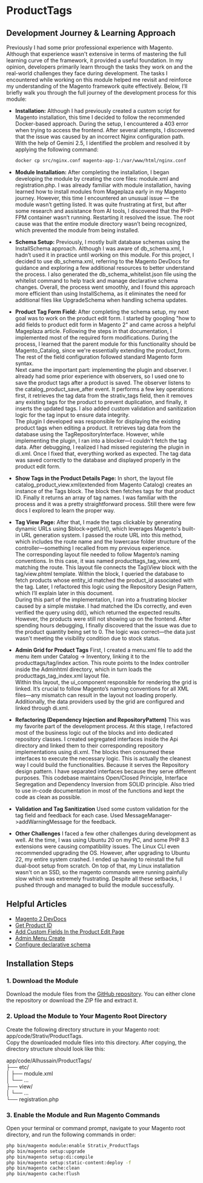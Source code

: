 # ProductTags


## Development Journey & Learning Approach
Previously I had some prior professional experience with Magento. Although that experience wasn't extensive in terms of mastering the full learning curve of the framework, it provided a useful foundation. In my opinion, developers primarily learn through the tasks they work on and the real-world challenges they face during development. The tasks I encountered while working on this module helped me revisit and reinforce my understanding of the Magento framework quite effectively. Below, I’ll briefly walk you through the full journey of the development process for this module:


- **Installation:** 
 Although I had previously created a custom script for Magento installation, this time I decided to follow the recommended Docker-based approach. During the setup, I encountered a 403 error when trying to access the frontend. After several attempts, I discovered that the issue was caused by an incorrect Nginx configuration path. With the help of Gemini 2.5, I identified the problem and resolved it by applying the following command:


  ```bash
  docker cp src/nginx.conf magento-app-1:/var/www/html/nginx.conf
  ```
- **Module Installation:**
  After completing the installation, I began developing the module by creating the core files: module.xml and registration.php. I was already familiar with module installation, having learned how to install modules from Mageplaza early in my Magento journey. However, this time I encountered an unusual issue — the module wasn’t getting listed. It was quite frustrating at first, but after some research and assistance from AI tools, I discovered that the PHP-FPM container wasn’t running. Restarting it resolved the issue. The root cause was that the entire module directory wasn’t being recognized, which prevented the module from being installed.


- **Schema Setup:**
   Previously, I mostly built database schemas using the InstallSchema approach. Although I was aware of db_schema.xml, I hadn’t used it in practice until working on this module. For this project, I decided to use db_schema.xml, referring to the Magento DevDocs for guidance and exploring a few additional resources to better understand the process. I also generated the db_schema_whitelist.json file using the whitelist command to help track and manage declarative schema changes. Overall, the process went smoothly, and I found this approach more efficient than using InstallSchema, as it eliminates the need for additional files like UpgradeSchema when handling schema updates.


- **Product Tag Form Field:**
   After completing the schema setup, my next goal was to work on the product edit form. I started by googling "how to add fields to product edit form in Magento 2" and came across a helpful Mageplaza article. Following the steps in that documentation, I implemented most of the required form modifications. During the process, I learned that the parent module for this functionality should be Magento_Catalog, since we're essentially extending the product_form. The rest of the field configuration followed standard Magento form syntax.</br>
Next came the important part: implementing the plugin and observer. I already had some prior experience with observers, so I used one to save the product tags after a product is saved. The observer listens to the catalog_product_save_after event. It performs a few key operations: first, it retrieves the tag data from the strativ_tags field, then it removes any existing tags for the product to prevent duplication, and finally, it inserts the updated tags. I also added custom validation and sanitization logic for the tag input to ensure data integrity.</br>
The plugin I developed was responsible for displaying the existing product tags when editing a product. It retrieves tag data from the database using the TagRepositoryInterface. However, while implementing the plugin, I ran into a blocker—I couldn't fetch the tag data. After debugging, I realized I had missed registering the plugin in di.xml. Once I fixed that, everything worked as expected. The tag data was saved correctly to the database and displayed properly in the product edit form.</br>


- **Show Tags in the Product Details Page:**
   In short, the layout file catalog_product_view.xml(extended from Magento Catalog) creates an instance of the Tags block. The block then fetches tags for that product ID. Finally it returns an array of tag names. I was familiar with the process and it was a pretty straightforward process. Still there were few docs I explored to learn the proper way.


- **Tag View Page:**
   After that, I made the tags clickable by generating dynamic URLs using $block->getUrl(), which leverages Magento's built-in URL generation system. I passed the route URL into this method, which includes the route name and the lowercase folder structure of the controller—something I recalled from my previous experience.</br>
The corresponding layout file needed to follow Magento’s naming conventions. In this case, it was named producttags_tag_view.xml, matching the route. This layout file connects the Tag\View block with the tag/view.phtml template. Within the block, I queried the database to fetch products whose entity_id matched the product_id associated with the tag. Later, I refactored this logic using the Repository Design Pattern, which I’ll explain later in this document.</br>
During this part of the implementation, I ran into a frustrating blocker caused by a simple mistake. I had matched the IDs correctly, and even verified the query using dd(), which returned the expected results. However, the products were still not showing up on the frontend. After spending hours debugging, I finally discovered that the issue was due to the product quantity being set to 0. The logic was correct—the data just wasn't meeting the visibility condition due to stock status.</br>




- **Admin Grid for Product Tags**
   First, I created a menu.xml file to add the menu item under Catalog → Inventory, linking it to the producttags/tag/index action. This route points to the Index controller inside the Adminhtml directory, which in turn loads the producttags_tag_index.xml layout file.</br>
Within this layout, the ui_component responsible for rendering the grid is linked. It’s crucial to follow Magento’s naming conventions for all XML files—any mismatch can result in the layout not loading properly. Additionally, the data providers used by the grid are configured and linked through di.xml.


- **Refactoring (Dependency Injection and RepositoryPattern)**
   This was my favorite part of the development process. At this stage, I refactored most of the business logic out of the blocks and into dedicated repository classes. I created segregated interfaces inside the Api directory and linked them to their corresponding repository implementations using di.xml. The blocks then consumed these interfaces to execute the necessary logic. This is actually the cleanest way I could build the functionalities. Because it serves the Repository design pattern. I have separated interfaces because they serve different purposes. This codebase maintains Open/Closed Principle, Interface Segregation and Dependency Inversion from SOLID principle. Also tried to use in-code documentation in most of the functions and kept the code as clean as possible.
 - **Validation and Tag Sanitization**
   Used some custom validation for the tag field and feedback for each case. Used MessageManager->addWarningMessage for the feedback.


- **Other Challenges**
   I faced a few other challenges during development as well. At the time, I was using Ubuntu 20 on my PC, and some PHP 8.3 extensions were causing compatibility issues. The Linux CLI even recommended upgrading the OS. However, after upgrading to Ubuntu 22, my entire system crashed. I ended up having to reinstall the full dual-boot setup from scratch. On top of that, my Linux installation wasn't on an SSD, so the magento commands were running painfully slow which was extremely frustrating. Despite all these setbacks, I pushed through and managed to build the module successfully.


## Helpful Articles
- [Magento 2 DevDocs](https://developer.adobe.com/commerce/)
- [Get Product ID](https://magefan.com/blog/get-product-by-id-magento-2?srsltid=AfmBOorOhosp4zy07Wl_VfTlclhcoKEV-0o2LV52f6egTqZVEGjecmr0)
- [Add Custom Fields In the Product Edit Page](https://www.mageplaza.com/devdocs/how-to-add-custom-fields-in-product-edit-pages-in-magento-2.html)
- [Admin Menu Create](https://www.mageplaza.com/devdocs/create-admin-menu-magento-2.html)
- [Configure declarative schema](https://developer.adobe.com/commerce/php/development/components/declarative-schema/configuration/)


## Installation Steps


### 1. Download the Module


Download the module files from the [GitHub repository](https://github.com/alhussain50/ProductTags). You can either clone the repository or download the ZIP file and extract it.


### 2. Upload the Module to Your Magento Root Directory


Create the following directory structure in your Magento root: app/code/Strativ/ProductTags.</br>
Copy the downloaded module files into this directory. After copying, the directory structure should look like this:


app/code/Alhussain/ProductTags/</br>
├── etc/</br>
│   ├── module.xml</br>
│   └── ...</br>
├── view/</br>
│   └── ...</br>
└── registration.php</br>


### 3. Enable the Module and Run Magento Commands


Open your terminal or command prompt, navigate to your Magento root directory, and run the following commands in order:


```bash
php bin/magento module:enable Strativ_ProductTags
php bin/magento setup:upgrade
php bin/magento setup:di:compile
php bin/magento setup:static-content:deploy -f
php bin/magento cache:clean
php bin/magento cache:flush